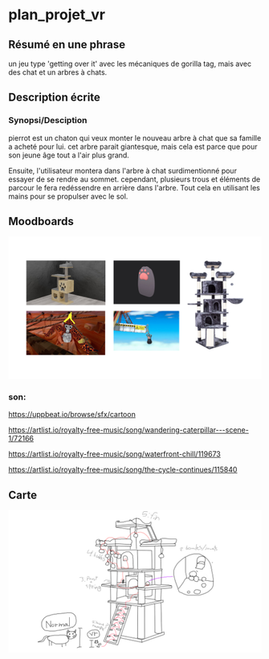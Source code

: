 # plan_projet_vr

## Résumé en une phrase 

 un jeu type 'getting over it' avec les mécaniques de gorilla tag, mais avec des chat et un arbres à chats.

## Description écrite

### Synopsi/Desciption
pierrot est un chaton qui veux monter le nouveau arbre à chat que sa famille a acheté pour lui. cet arbre parait giantesque, mais cela est parce que pour son jeune âge tout a l'air plus grand.

Ensuite, l'utilisateur montera dans l'arbre à chat surdimentionné pour essayer de se rendre au sommet. cependant, plusieurs trous et éléments de parcour le fera redéssendre en arrière dans l'arbre.
Tout cela en utilisant les mains pour se propulser avec le sol.

## Moodboards

![moodboard](media/img/moadboard_vr.png)

### son:

https://uppbeat.io/browse/sfx/cartoon

https://artlist.io/royalty-free-music/song/wandering-caterpillar---scene-1/72166

https://artlist.io/royalty-free-music/song/waterfront-chill/119673

https://artlist.io/royalty-free-music/song/the-cycle-continues/115840

## Carte
![carte](media/img/carte_vr.png)

##

